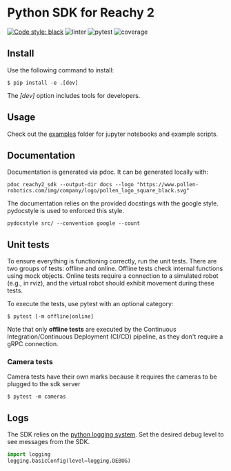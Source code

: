 # Python SDK for Reachy 2

[![Code style: black](https://img.shields.io/badge/code%20style-black-000000.svg)](https://github.com/psf/black) ![linter](https://github.com/pollen-robotics/reachy2-sdk/actions/workflows/lint.yml/badge.svg) ![pytest](https://github.com/pollen-robotics/reachy2-sdk/actions/workflows/unit_tests.yml/badge.svg) ![coverage](https://img.shields.io/endpoint?url=https://gist.githubusercontent.com/FabienDanieau/92452aca5c894f95fb934dc2a7a6815f/raw/covbadge.json)

## Install

Use the following command to install:

```console
$ pip install -e .[dev]
```

The *[dev]* option includes tools for developers.

## Usage

Check out the [examples](src/examples/) folder for jupyter notebooks and example scripts.

## Documentation

Documentation is generated via pdoc. It can be generated locally with:
```console
pdoc reachy2_sdk --output-dir docs --logo "https://www.pollen-robotics.com/img/company/logo/pollen_logo_square_black.svg"
```

The documentation relies on the provided docstings with the google style. pydocstyle is used to enforced this style.
```console
pydocstyle src/ --convention google --count
```

## Unit tests

To ensure everything is functioning correctly, run the unit tests. There are two groups of tests: offline and online. Offline tests check internal functions using mock objects. Online tests require a connection to a simulated robot (e.g., in rviz), and the virtual robot should exhibit movement during these tests.

To execute the tests, use pytest with an optional category:

```console
$ pytest [-m offline|online]
```

Note that only **offline tests** are executed by the Continuous Integration/Continuous Deployment (CI/CD) pipeline, as they don't require a gRPC connection.

### Camera tests

Camera tests have their own marks because it requires the cameras to be plugged to the sdk server 

```console
$ pytest -m cameras
```

## Logs

The SDK relies on the [python logging system](https://docs.python.org/3/howto/logging.html). Set the desired debug level to see messages from the SDK.

```python
import logging
logging.basicConfig(level=logging.DEBUG)
```

